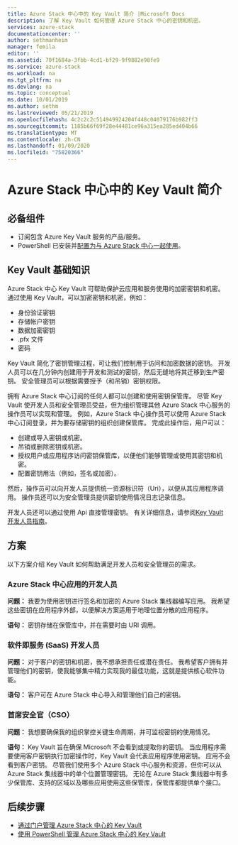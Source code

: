 ```yaml
---
title: Azure Stack 中心中的 Key Vault 简介 |Microsoft Docs
description: 了解 Key Vault 如何管理 Azure Stack 中心的密钥和机密。
services: azure-stack
documentationcenter: ''
author: sethmanheim
manager: femila
editor: ''
ms.assetid: 70f1684a-3fbb-4cd1-bf29-9f9882e98fe9
ms.service: azure-stack
ms.workload: na
ms.tgt_pltfrm: na
ms.devlang: na
ms.topic: conceptual
ms.date: 10/01/2019
ms.author: sethm
ms.lastreviewed: 05/21/2019
ms.openlocfilehash: 4c2c2c2c514949924204f448c04079176b982ff3
ms.sourcegitcommit: 1185b66f69f28e44481ce96a315ea285ed404b66
ms.translationtype: MT
ms.contentlocale: zh-CN
ms.lasthandoff: 01/09/2020
ms.locfileid: "75820366"
---
```

# <a name="introduction-to-key-vault-in-azure-stack-hub"></a>Azure Stack 中心中的 Key Vault 简介

## <a name="prerequisites"></a>必备组件

* 订阅包含 Azure Key Vault 服务的产品/服务。  
* PowerShell 已安装并[配置为与 Azure Stack 中心一起使用](azure-stack-powershell-configure-user.md)。

## <a name="key-vault-basics"></a>Key Vault 基础知识

Azure Stack 中心 Key Vault 可帮助保护云应用和服务使用的加密密钥和机密。 通过使用 Key Vault，可以加密密钥和机密，例如：

* 身份验证密钥
* 存储帐户密钥
* 数据加密密钥
* .pfx 文件
* 密码

Key Vault 简化了密钥管理过程，可让我们控制用于访问和加密数据的密钥。 开发人员可以在几分钟内创建用于开发和测试的密钥，然后无缝地将其迁移到生产密钥。 安全管理员可以根据需要授予（和吊销）密钥权限。

拥有 Azure Stack 中心订阅的任何人都可以创建和使用密钥保管库。 尽管 Key Vault 使开发人员和安全管理员受益，但为组织管理其他 Azure Stack 中心服务的操作员可以实现和管理。 例如，Azure Stack 中心操作员可以使用 Azure Stack 中心订阅登录，并为要存储密钥的组织创建保管库。 完成此操作后，用户可以：

* 创建或导入密钥或机密。
* 吊销或删除密钥或机密。
* 授权用户或应用程序访问密钥保管库，以便他们能够管理或使用其密钥和机密。
* 配置密钥用法（例如，签名或加密）。

然后，操作员可以向开发人员提供统一资源标识符（Uri），以便从其应用程序调用。 操作员还可以为安全管理员提供密钥使用情况日志记录信息。

开发人员还可以通过使用 Api 直接管理密钥。 有关详细信息，请参阅[Key Vault 开发人员指南](/azure/key-vault/key-vault-developers-guide)。

## <a name="scenarios"></a>方案

以下方案介绍 Key Vault 如何帮助满足开发人员和安全管理员的需求。

### <a name="developer-for-an-azure-stack-hub-app"></a>Azure Stack 中心应用的开发人员

**问题：** 我要为使用密钥进行签名和加密的 Azure Stack 集线器编写应用。 我希望这些密钥在应用程序外部，以便解决方案适用于地理位置分散的应用程序。

**语句：** 密钥存储在保管库中，并在需要时由 URI 调用。

### <a name="developer-for-software-as-a-service-saas"></a>软件即服务 (SaaS) 开发人员

**问题：** 对于客户的密钥和机密，我不想承担责任或潜在责任。 我希望客户拥有并管理他们的密钥，使我能够集中精力实现我的最佳功能，这就是提供核心软件功能。

**语句：** 客户可在 Azure Stack 中心导入和管理他们自己的密钥。

### <a name="chief-security-officer-cso"></a>首席安全官（CSO）

**问题：** 我想要确保我的组织掌控关键生命周期，并可监视密钥的使用情况。

**语句：** Key Vault 旨在确保 Microsoft 不会看到或提取你的密钥。 当应用程序需要使用客户密钥执行加密操作时，Key Vault 会代表应用程序使用密钥。 应用不会看到客户密钥。 尽管我们使用多个 Azure Stack 中心服务和资源，但你可以从 Azure Stack 集线器中的单个位置管理密钥。 无论在 Azure Stack 集线器中有多少保管库、支持的区域以及哪些应用使用这些保管库，保管库都提供单个接口。

## <a name="next-steps"></a>后续步骤

* [通过门户管理 Azure Stack 中心的 Key Vault](azure-stack-key-vault-manage-portal.md)  
* [使用 PowerShell 管理 Azure Stack 中心的 Key Vault](azure-stack-key-vault-manage-powershell.md)
